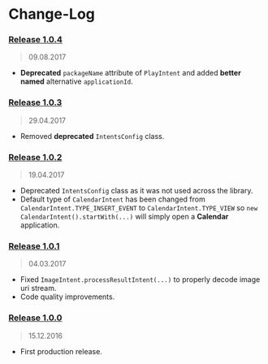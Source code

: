 Change-Log
===============

### [Release 1.0.4](https://github.com/universum-studios/android_intents/releases/tag/1.0.4) ###
> 09.08.2017

- **Deprecated** `packageName` attribute of `PlayIntent` and added **better named** alternative `applicationId`.

### [Release 1.0.3](https://github.com/universum-studios/android_intents/releases/tag/1.0.3) ###
> 29.04.2017

- Removed **deprecated** `IntentsConfig` class.

### [Release 1.0.2](https://github.com/universum-studios/android_intents/releases/tag/1.0.2) ###
> 19.04.2017

- Deprecated `IntentsConfig` class as it was not used across the library.
- Default type of `CalendarIntent` has been changed from `CalendarIntent.TYPE_INSERT_EVENT` to 
  `CalendarIntent.TYPE_VIEW` so `new CalendarIntent().startWith(...)` will simply open a **Calendar**
  application.

### [Release 1.0.1](https://github.com/universum-studios/android_intents/releases/tag/1.0.1) ###
> 04.03.2017

- Fixed `ImageIntent.processResultIntent(...)` to properly decode image uri stream.
- Code quality improvements.

### [Release 1.0.0](https://github.com/universum-studios/android_intents/releases/tag/1.0.0) ###
> 15.12.2016

- First production release.